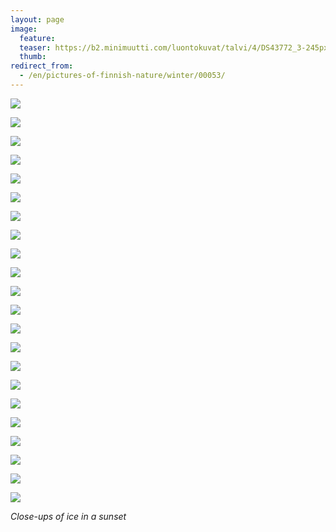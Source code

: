 ```yaml
---
layout: page
image:
  feature:
  teaser: https://b2.minimuutti.com/luontokuvat/talvi/4/DS43772_3-245px.jpg
  thumb:
redirect_from:
  - /en/pictures-of-finnish-nature/winter/00053/
---
```


![](https://b2.minimuutti.com/luontokuvat/talvi/4/DS43772_2-800px.jpg)

![](https://b2.minimuutti.com/luontokuvat/talvi/4/DS43772_3-800px.jpg)

![](https://b2.minimuutti.com/luontokuvat/talvi/4/DS43772_5-800px.jpg)

![](https://b2.minimuutti.com/luontokuvat/talvi/4/DS43772_1-800px.jpg)

![](https://b2.minimuutti.com/luontokuvat/talvi/4/DS43772_6-800px.jpg)

![](https://b2.minimuutti.com/luontokuvat/talvi/4/DS43772_7-800px.jpg)

![](https://b2.minimuutti.com/luontokuvat/talvi/4/DS43772_8-800px.jpg)

![](https://b2.minimuutti.com/luontokuvat/talvi/4/DS43772_9-800px.jpg)

![](https://b2.minimuutti.com/luontokuvat/talvi/4/DS43772_4-800px.jpg)

![](https://b2.minimuutti.com/luontokuvat/talvi/4/DS43712_1-800px.jpg)

![](https://b2.minimuutti.com/luontokuvat/talvi/4/DS43712_3-800px.jpg)

![](https://b2.minimuutti.com/luontokuvat/talvi/4/DS43724_3-800px.jpg)

![](https://b2.minimuutti.com/luontokuvat/talvi/4/DS43724_4-800px.jpg)

![](https://b2.minimuutti.com/luontokuvat/talvi/4/DS43771_1-800px.jpg)

![](https://b2.minimuutti.com/luontokuvat/talvi/4/DS43712_2-800px.jpg)

![](https://b2.minimuutti.com/luontokuvat/talvi/4/DS43771_2-800px.jpg)

![](https://b2.minimuutti.com/luontokuvat/talvi/4/DS43771_3-800px.jpg)

![](https://b2.minimuutti.com/luontokuvat/talvi/4/DS43771_8-800px.jpg)

![](https://b2.minimuutti.com/luontokuvat/talvi/4/DS43771_4-800px.jpg)

![](https://b2.minimuutti.com/luontokuvat/talvi/4/DS43771_5-800px.jpg)

![](https://b2.minimuutti.com/luontokuvat/talvi/4/DS43771_7-800px.jpg)

![](https://b2.minimuutti.com/luontokuvat/talvi/4/DS43771_6-800px.jpg)

*Close-ups of ice in a sunset*
